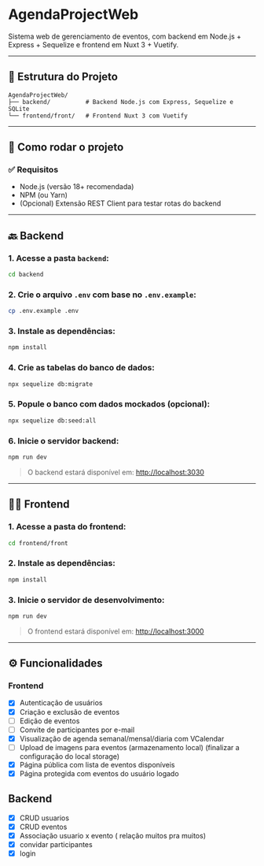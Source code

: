 
# AgendaProjectWeb

Sistema web de gerenciamento de eventos, com backend em Node.js + Express + Sequelize e frontend em Nuxt 3 + Vuetify.

---

## 📁 Estrutura do Projeto

```
AgendaProjectWeb/
├── backend/          # Backend Node.js com Express, Sequelize e SQLite
└── frontend/front/   # Frontend Nuxt 3 com Vuetify
```

---

## 🔧 Como rodar o projeto

### ✅ Requisitos

- Node.js (versão 18+ recomendada)
- NPM (ou Yarn)
- (Opcional) Extensão REST Client para testar rotas do backend

---

## 🔙 Backend

### 1. Acesse a pasta `backend`:

```bash
cd backend
```

### 2. Crie o arquivo `.env` com base no `.env.example`:

```bash
cp .env.example .env
```

### 3. Instale as dependências:

```bash
npm install
```

### 4. Crie as tabelas do banco de dados:

```bash
npx sequelize db:migrate
```

### 5. Popule o banco com dados mockados (opcional):

```bash
npx sequelize db:seed:all
```

### 6. Inicie o servidor backend:

```bash
npm run dev
```

> O backend estará disponível em: [http://localhost:3030](http://localhost:3030)

---

## 🧑‍🎨 Frontend

### 1. Acesse a pasta do frontend:

```bash
cd frontend/front
```

### 2. Instale as dependências:

```bash
npm install
```

### 3. Inicie o servidor de desenvolvimento:

```bash
npm run dev
```

> O frontend estará disponível em: [http://localhost:3000](http://localhost:3000)

---

## ⚙️ Funcionalidades

### Frontend
- [x] Autenticação de usuários
- [x] Criação e exclusão de eventos
- [ ] Edição de eventos
- [ ] Convite de participantes por e-mail
- [x] Visualização de agenda semanal/mensal/diaria com VCalendar
- [ ] Upload de imagens para eventos (armazenamento local) (finalizar a configuração do local storage)
- [x] Página pública com lista de eventos disponíveis
- [x] Página protegida com eventos do usuário logado

## Backend
- [x] CRUD usuarios
- [x] CRUD eventos
- [x] Associação usuario x evento ( relação muitos pra muitos)
- [x] convidar participantes
- [x] login
